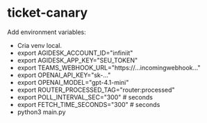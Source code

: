 # ticket-canary

Add environment variables:

- Cria venv local.
- export AGIDESK_ACCOUNT_ID="infiniit"
- export AGIDESK_APP_KEY="SEU_TOKEN"
- export TEAMS_WEBHOOK_URL="https://...incomingwebhook..."
- export OPENAI_API_KEY="sk-..."
- export OPENAI_MODEL="gpt-4.1-mini"
- export ROUTER_PROCESSED_TAG="router:processed"
- export POLL_INTERVAL_SEC="300"  # seconds
- export FETCH_TIME_SECONDS="300"  # seconds
- python3 main.py
